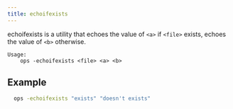 ```yaml
---
title: echoifexists
---
```



echoifexists is a utility that echoes the value of `<a>` if `<file>` exists, echoes the value of `<b>` otherwise.

```text
Usage:
    ops -echoifexists <file> <a> <b>
```

## Example

```bash
  ops -echoifexists "exists" "doesn't exists"
```
